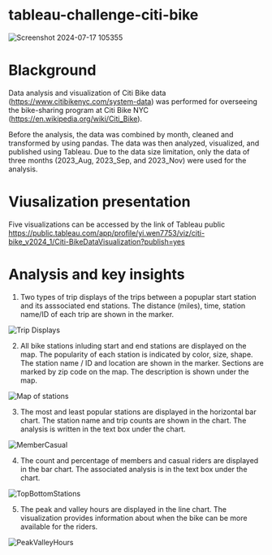 # tableau-challenge-citi-bike

![Screenshot 2024-07-17 105355](https://github.com/user-attachments/assets/98b60280-bbb7-4c25-8759-9dc02c484443)

# Blackground
Data analysis and visualization of Citi Bike data (https://www.citibikenyc.com/system-data) was performed for overseeing the bike-sharing program at Citi Bike NYC (https://en.wikipedia.org/wiki/Citi_Bike). 

Before the analysis, the data was combined by month, cleaned and transformed by using pandas. The data was then analyzed, visualized, and published using Tableau. Due to the data size limitation, only the data of three months (2023_Aug, 2023_Sep, and 2023_Nov) were used for the analysis.

# Viusalization presentation

Five visualizations can be accessed by the link of Tableau public 
https://public.tableau.com/app/profile/yi.wen7753/viz/citi-bike_v2024_1/Citi-BikeDataVisualization?publish=yes

# Analysis and key insights

1. Two types of trip displays of the trips between a popuplar start station and its asssociated end stations. The distance (miles), time, station name/ID of each trip are shown in the marker. 

![Trip Displays](https://github.com/user-attachments/assets/a23dc483-44c3-4acc-877b-731530b212dd)

2. All bike stations inluding start and end stations are displayed on the map. The popularity of each station is indicated by color, size, shape. The station name / ID and location are shown in the marker.
Sections are marked by zip code on the map. The description is shown under the map.

![Map of stations](https://github.com/user-attachments/assets/87501128-cd85-419d-8481-cb307815707e)

3. The most and least popular stations are displayed in the horizontal bar chart. The station name and trip counts are shown in the chart. The analysis is written in the text box under the chart.

![MemberCasual](https://github.com/user-attachments/assets/e55ff5f8-a8f9-4f61-b60e-fca03093f29f)

4. The count and percentage of members and casual riders are displayed in the bar chart. The associated analysis is in the text box under the chart.

![TopBottomStations](https://github.com/user-attachments/assets/c321f5b6-b142-44a2-b9dd-2696dd44664f)

5. The peak and valley hours are displayed in the line chart. The visualization provides information about when the bike can be more available for the riders. 

![PeakValleyHours](https://github.com/user-attachments/assets/0fe528f5-90f5-4e7f-939c-e6c82fbc1318)
